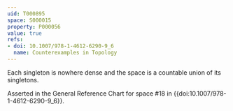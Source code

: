 ```yaml
---
uid: T000895
space: S000015
property: P000056
value: true
refs:
- doi: 10.1007/978-1-4612-6290-9_6
  name: Counterexamples in Topology
---
```


Each singleton is nowhere dense and the space is a countable union of its singletons.

Asserted in the General Reference Chart for space #18 in
{{doi:10.1007/978-1-4612-6290-9_6}}.
